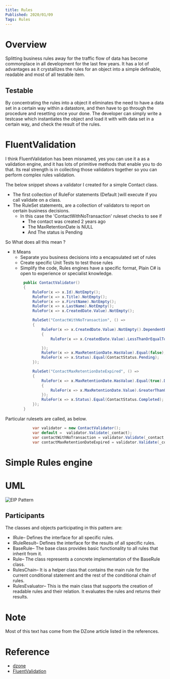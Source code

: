 ```yaml
---
title: Rules
Published: 2020/01/09
Tags: Rules
---
```


# Overview
Splitting business rules away for the traffic flow of data has become commonplace in all development for the last few years. It has a lot of advantages as it crystallizes the rules for an object into a simple definable, readable and most of all testable item. 

## Testable
By concentrating the rules into a object it eliminates the need to have a data set in a certain way within a datastore, and then have to go through the procedure and resetting once your done. The developer can simply write a testcase which instantiates the object and load it with with data set in a certain way, and check the result of the rules.

# FluentValidation
I think FluentValidation has been misnamed, yes you can use it a as a validation engine, and it has lots of primitive methods that enable you to do that.
Its real strength is in collecting those validators together so you can perform complex rules validation.

The below snippet shows a validator I created for a simple Contact class.
* The first collection of RuleFor statements (Default )will execute if you call validate on a class.
* The RuleSet statements, are a collection of validators to report on certain business decisions. 
  * In this case the 'ContactWithNoTransaction' ruleset checks to see if 
    * The contact was created 2 years ago
    * The MaxRetentionDate is NULL
    * And The status is Pending

So What does all this mean ?
* It Means
  * Separate you business decisions into a encapsulated set of rules
  * Create specific Unit Tests to test those rules
  * Simplify the code, Rules engines have a specific format, Plain C# is open to experience or specialist knowledge.

```c#
        public ContactValidator()
        {
            RuleFor(x => x.Id).NotEmpty();
            RuleFor(x => x.Title).NotEmpty();
            RuleFor(x => x.FirstName).NotEmpty();
            RuleFor(x => x.LastName).NotEmpty();
            RuleFor(x => x.CreatedDate.Value).NotEmpty();

            RuleSet("ContactWithNoTransaction", () =>
            {
                RuleFor(x => x.CreatedDate.Value).NotEmpty().DependentRules(() =>
                {
                    RuleFor(x => x.CreatedDate.Value).LessThanOrEqualTo(DateTime.Today.AddYears(-2)); 

                });
                RuleFor(x => x.MaxRetentionDate.HasValue).Equal(false);
                RuleFor(x => x.Status).Equal(ContactStatus.Pending);
            });

            RuleSet("ContactMaxRetentionDateExpired", () =>
            {
                RuleFor(x => x.MaxRetentionDate.HasValue).Equal(true).DependentRules(() =>
                {
                    RuleFor(x => x.MaxRetentionDate.Value).GreaterThanOrEqualTo(DateTime.Today);
                });
                RuleFor(x => x.Status).Equal(ContactStatus.Completed);
            });
        }
```

Particular rulesets are called, as below.

```c#
            var validator = new ContactValidator();
            var default =  validator.Validate(_contact);
            var contactWithNoTransaction = validator.Validate(_contact, ruleSet: "ContactWithNoTransaction");
            var contactMaxRetentionDateExpired = validator.Validate(_contact, ruleSet: "ContactMaxRetentionDateExpired");
```

# Simple Rules engine
# UML
![EIP Pattern](http://www.plantuml.com/plantuml/proxy?cache=no&src=https://raw.github.com/newportg/newportg.github.io/master/assets/Patterns/Rules.puml)

## Participants
The classes and objects participating in this pattern are:

* IRule– Defines the interface for all specific rules.
* IRuleResult– Defines the interface for the results of all specific rules.
* BaseRule– The base class provides basic functionality to all rules that inherit from it.
* Rule– The class represents a concrete implementation of the BaseRule class.
* RulesChain– It is a helper class that contains the main rule for the current conditional statement and the rest of the conditional chain of rules.
* RulesEvaluator– This is the main class that supports the creation of readable rules and their relation. It evaluates the rules and returns their results.

# Note
Most of this text has come from the DZone article listed in the references.

# Reference
* [dzone](https://dzone.com/articles/rules-design-pattern-in-automation-testing)
* [FluentValidation](https://fluentvalidation.net/)
